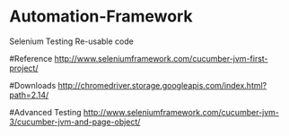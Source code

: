# Automation-Framework
Selenium Testing Re-usable code

#Reference
http://www.seleniumframework.com/cucumber-jvm-first-project/

#Downloads
http://chromedriver.storage.googleapis.com/index.html?path=2.14/

#Advanced Testing
http://www.seleniumframework.com/cucumber-jvm-3/cucumber-jvm-and-page-object/
